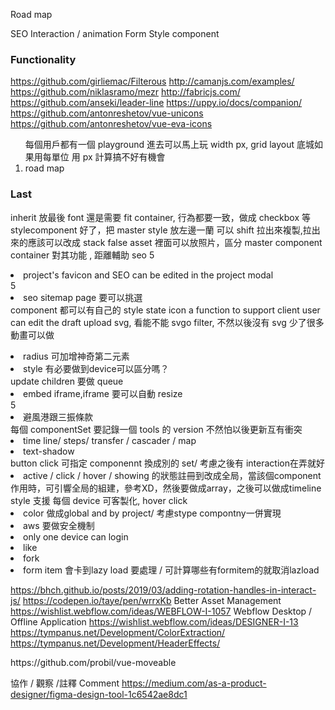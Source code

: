 Road map

SEO
Interaction / animation
Form
Style component

### Functionality

https://github.com/girliemac/Filterous
http://camanjs.com/examples/
https://github.com/niklasramo/mezr
http://fabricjs.com/
https://github.com/anseki/leader-line
https://uppy.io/docs/companion/
https://github.com/antonreshetov/vue-unicons
https://github.com/antonreshetov/vue-eva-icons

<ol>
每個用戶都有一個 playground 進去可以馬上玩
width px, grid layout 底城如果用每單位 用 px 計算搞不好有機會

<li>road map</li>
</ol>

### Last

inherit 放最後
font 還是需要 fit container, 行為都要一致，做成 checkbox
等 stylecomponent 好了，把 master style 放左邊一蘭
可以 shift 拉出來複製,拉出來的應該可以改成 stack false
asset 裡面可以放照片，區分 master component
container 對其功能 , 距離輔助
seo
5<li>project's favicon and SEO can be edited in the project modal</li>
5<li>seo sitemap page 要可以挑選</li>
component 都可以有自己的 style state
icon
a function to support client user can edit the draft
upload svg, 看能不能 svgo filter, 不然以後沒有 svg 少了很多動畫可以做

<li>radius 可加增神奇第二元素</li>
<li>style 有必要做到device可以區分嗎？</li>
update children 要做 queue
<li>embed iframe,iframe 要可以自動 resize</li>
5<li>避風港跟三振條款</li>
每個 componentSet 要記錄一個 tools 的 version 不然怕以後更新互有衝突
<li>time line/ steps/ transfer / cascader / map </li>
<li>text-shadow</li>
button click 可指定 componennt 換成別的 set/ 考慮之後有 interaction在弄就好
<li>active / click / hover / showing 的狀態註冊到改成全局，當該個component作用時，可引響全局的組建，參考XD，然後要做成array，之後可以做成timeline</li>
style 支援 每個 device 可客製化, hover click
<li>color 做成global and by project/ 考慮stype compontny一併實現</li>

<li>aws 要做安全機制</li>
<li>only one device can login</li>
<li>like</li>
<li>fork</li>
<li>form item 會卡到lazy load 要處理 / 可計算哪些有formitem的就取消lazload</li>

https://bhch.github.io/posts/2019/03/adding-rotation-handles-in-interact-js/
https://codepen.io/taye/pen/wrrxKb
Better Asset Management https://wishlist.webflow.com/ideas/WEBFLOW-I-1057
Webflow Desktop / Offline Application https://wishlist.webflow.com/ideas/DESIGNER-I-13
https://tympanus.net/Development/ColorExtraction/
https://tympanus.net/Development/HeaderEffects/

</ol>
https://github.com/probil/vue-moveable

協作 / 觀察 /註釋 Comment
https://medium.com/as-a-product-designer/figma-design-tool-1c6542ae8dc1
